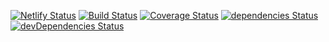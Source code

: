 [![Netlify Status](https://api.netlify.com/api/v1/badges/c932f0c9-df3d-4d6f-9705-36794ac549b3/deploy-status)](https://app.netlify.com/sites/mikemellor11-quiz-site/deploys) [![Build Status](https://travis-ci.org/mikemellor11/quiz-site.svg?branch=master)](https://travis-ci.org/mikemellor11/quiz-site) [![Coverage Status](https://coveralls.io/repos/github/mikemellor11/quiz-site/badge.svg?branch=development)](https://coveralls.io/github/mikemellor11/quiz-site?branch=development) [![dependencies Status](https://david-dm.org/mikemellor11/quiz-site/status.svg)](https://david-dm.org/mikemellor11/quiz-site) [![devDependencies Status](https://david-dm.org/mikemellor11/quiz-site/dev-status.svg)](https://david-dm.org/mikemellor11/quiz-site?type=dev)